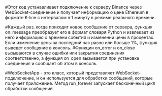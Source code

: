 #Этот код устанавливает подключение к серверу Binance через WebSocket-соединение и получает информацию о цене Ethereum в формате K-line с интервалом в 1 минуту в режиме реального времени.

#Каждый раз, когда приходит новое сообщение от сервера, функция on_message преобразует его в формат словаря Python и извлекает из него информацию о времени события и изменении цены в процентах. Если изменение цены за последний час равно или больше 1%, функция выведет сообщение в консоль.
#Функции on_error и on_close вызываются в случае ошибки или закрытия соединения соответственно, а функция on_open вызывается при установке соединения и сообщает об этом в консоль.

#WebSocketApp - это класс, который представляет WebSocket-подключение, и он используется для обработки сообщений, которые получает приложение. Метод run_forever запускает бесконечный цикл обработки сообщений

